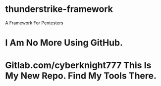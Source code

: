 # thunderstrike-framework
A Framework For Pentesters 
# I Am No More Using GitHub.
# Gitlab.com/cyberknight777 This Is My New Repo. Find My Tools There.
 
